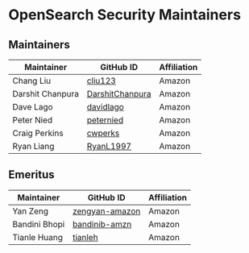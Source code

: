 # OpenSearch Security Maintainers

## Maintainers
| Maintainer       | GitHub ID                                             | Affiliation |
| ---------------- | ----------------------------------------------------- | ----------- |
| Chang Liu        | [cliu123](https://github.com/cliu123)                 | Amazon      |
| Darshit Chanpura | [DarshitChanpura](https://github.com/DarshitChanpura) | Amazon      |
| Dave Lago        | [davidlago](https://github.com/davidlago)             | Amazon      |
| Peter Nied       | [peternied](https://github.com/peternied)             | Amazon      |
| Craig Perkins    | [cwperks](https://github.com/cwperks)                 | Amazon      |
| Ryan Liang       | [RyanL1997](https://github.com/RyanL1997)             | Amazon      |


## Emeritus

| Maintainer | GitHub ID | Affiliation |
| --------------- | --------- | ----------- |
| Yan Zeng         | [zengyan-amazon](https://github.com/zengyan-amazon)   | Amazon      |
| Bandini Bhopi    | [bandinib-amzn](https://github.com/bandinib-amzn)     | Amazon      |
| Tianle Huang     | [tianleh](https://github.com/tianleh)                 | Amazon      |
